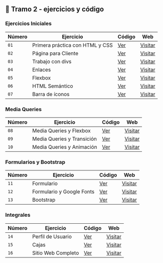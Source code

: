 ## 📃 Tramo 2 - ejercicios y código

### Ejercicios Iniciales

| Número | Ejercicio | Código | Web |
| --- | --- | --- | --- |
| `01` | Primera práctica con HTML y CSS | [Ver](01-ejercicios-iniciales/1-primera-practica-htmlycss/) | [Visitar](https://learned-cough.surge.sh/) |
| `02` | Página para Cliente | [Ver](01-ejercicios-iniciales/2-pagina-cliente/) | [Visitar](https://pagina-cliente.surge.sh)  |
| `03` | Trabajo con divs | [Ver](01-ejercicios-iniciales/3-divs/) | [Visitar](https://03-divs.surge.sh/) |
| `04` | Enlaces | [Ver](01-ejercicios-iniciales/4-enlaces/) | [Visitar](https://04-enlaces.surge.sh/)|
| `05` | Flexbox | [Ver](01-ejercicios-iniciales/5-flexbox/) | [Visitar](https://05-flexbox.surge.sh) |
| `06` | HTML Semántico | [Ver](01-ejercicios-iniciales/6-html-semantico/) | [Visitar](https://06-html-semantico.surge.sh/) |
| `07` | Barra de íconos | [Ver](01-ejercicios-iniciales/7-iconos/) | [Visitar](https://07-iconos.surge.sh/)|

### Media Queries

| Número | Ejercicio | Código | Web |
| --- | --- | --- | --- |
| `08` | Media Queries y Flexbox | [Ver](02-media-queries/10-media-y-animacion/) | [Visitar](https://08-mediaqueries.surge.sh/) |
| `09` | Media Queries y Transición | [Ver](02-media-queries/8-mediaqueries-y-flexbox/) | [Visitar](https://09-mediaquieries.surge.sh/) |
| `10` | Media Queries y Animación | [Ver](02-media-queries/9-mediaqueries-y-transicion/) | [Visitar](https://10-mediaqueries.surge.sh/) |

### Formularios y Bootstrap

| Número | Ejercicio | Código | Web |
| --- | --- | --- | --- |
| `11` | Formulario | [Ver](03-fomularios/11-formulario/) | [Visitar](https://11-formulario.surge.sh/) |
| `12` | Formulario y Google Fonts | [Ver](03-fomularios/12-formulario-google-fonts/) | [Visitar](https://12-formulario-google-fonts.surge.sh/) |
| `13` | Bootstrap | [Ver](04-bootstrap/) | [Visitar](https://13-bootstrap.surge.sh/) |

### Integrales

| Número | Ejercicio | Código | Web |
| --- | --- | --- | --- |
| `14` | Perfil de Usuario | [Ver](05-integrales/14-perfil-de-usuario/) | [Visitar](https://14-perfil-usuario.surge.sh/)|
| `15` | Cajas | [Ver](05-integrales/15-cajas-css-grid/) | [Visitar](https://15-cajas-grid.surge.sh/) |
| `16` | Sitio Web Completo | [Ver](05-integrales/16-sitio-web-completo/) | [Visitar](https://16-sitio-web-completo.surge.sh/) |